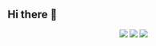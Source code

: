 ## Hi there 👋

<div align="center">
  <!-- GitHub Stats -->
  <picture>
    <source
      srcset="https://github-readme-stats.vercel.app/api?username=bluemoontwo&show_icons=true&theme=github_dark&border_color=2F353D"
      media="(prefers-color-scheme: dark)"
    />
    <source
      srcset="https://github-readme-stats.vercel.app/api?username=bluemoontwo&show_icons=true"
      media="(prefers-color-scheme: light), (prefers-color-scheme: no-preference)"
    />
    <img src="https://github-readme-stats.vercel.app/api?username=bluemoontwo&show_icons=true" />
  </picture>
  <!-- GitHub Streak(Commit) Stats -->
  <picture>
    <source
      srcset="https://streak-stats.demolab.com/?user=bluemoontwo&theme=github-dark-blue&border=2F353D&stroke=2F353D&hide_total_contributions=true&card_width=370"
      media="(prefers-color-scheme: dark)"
    />
    <source
      srcset="https://streak-stats.demolab.com/?user=bluemoontwo&hide_total_contributions=true"
      media="(prefers-color-scheme: light), (prefers-color-scheme: no-preference)"
    />
    <img src="https://streak-stats.demolab.com/?user=bluemoontwo&hide_total_contributions=true" />
  </picture>

  <!-- GitHub Activity Graph -->
  <picture>
    <source
      srcset="https://github-readme-activity-graph.vercel.app/graph?username=bluemoontwo&days=28&title_color=58A6FF&line=1F6FEB&point=58A6FF&radius=10&area=true&area_color=58A6FF&theme=github-compact&border_color=2F353D"
      media="(prefers-color-scheme: dark)"
    />
    <source
      srcset="https://github-readme-activity-graph.vercel.app/graph?username=bluemoontwo&days=28&title_color=58A6FF&line=1F6FEB&point=58A6FF&radius=10&area=true&area_color=58A6FF"
      media="(prefers-color-scheme: light), (prefers-color-scheme: no-preference)"
    />
    <img src="https://github-readme-activity-graph.vercel.app/graph?username=bluemoontwo&days=28&title_color=58A6FF&line=1F6FEB&point=58A6FF&radius=10&area=true&area_color=58A6FF">
  </picture>
</div>

